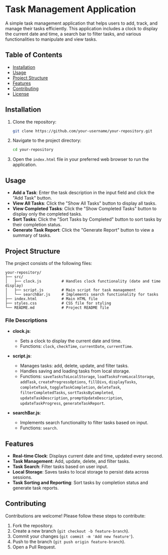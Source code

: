 
# Task Management Application

A simple task management application that helps users to add, track, and manage their tasks efficiently. This application includes a clock to display the current date and time, a search bar to filter tasks, and various functionalities to manipulate and view tasks.

## Table of Contents

- [Installation](#installation)
- [Usage](#usage)
- [Project Structure](#project-structure)
- [Features](#features)
- [Contributing](#contributing)
- [License](#license)

## Installation

1. Clone the repository:
   ```sh
   git clone https://github.com/your-username/your-repository.git
   ```

2. Navigate to the project directory:
   ```sh
   cd your-repository
   ```

3. Open the `index.html` file in your preferred web browser to run the application.

## Usage

- **Add a Task**: Enter the task description in the input field and click the "Add Task" button.
- **View All Tasks**: Click the "Show All Tasks" button to display all tasks.
- **View Completed Tasks**: Click the "Show Completed Tasks" button to display only the completed tasks.
- **Sort Tasks**: Click the "Sort Tasks by Completed" button to sort tasks by their completion status.
- **Generate Task Report**: Click the "Generate Report" button to view a summary of tasks.

## Project Structure

The project consists of the following files:

```
your-repository/
├── src/
│   ├── clock.js         # Handles clock functionality (date and time display)
│   ├── script.js        # Main script for task management
│   └── searchBar.js     # Implements search functionality for tasks
├── index.html           # Main HTML file
├── styles.css           # CSS file for styling
└── README.md            # Project README file
```

### File Descriptions

- **clock.js**:
  - Sets a clock to display the current date and time.
  - Functions: `clock`, `checkTime`, `currentDate`, `currentTime`.

- **script.js**:
  - Manages tasks: add, delete, update, and filter tasks.
  - Handles saving and loading tasks from local storage.
  - Functions: `saveTasksToLocalStorage`, `loadTasksFromLocalStorage`, `addTask`, `createProgressOptions`, `fillDivs`, `displayTasks`, `completeTask`, `toggleTaskCompletion`, `deleteTask`, `filterCompletedTasks`, `sortTasksByCompleted`, `updateTaskDescription`, `promptUpdateDescription`, `updateTaskProgress`, `generateTaskReport`.

- **searchBar.js**:
  - Implements search functionality to filter tasks based on input.
  - Functions: `search`.

## Features

- **Real-time Clock**: Displays current date and time, updated every second.
- **Task Management**: Add, update, delete, and filter tasks.
- **Task Search**: Filter tasks based on user input.
- **Local Storage**: Saves tasks to local storage to persist data across sessions.
- **Task Sorting and Reporting**: Sort tasks by completion status and generate task reports.

## Contributing

Contributions are welcome! Please follow these steps to contribute:

1. Fork the repository.
2. Create a new branch (`git checkout -b feature-branch`).
3. Commit your changes (`git commit -m 'Add new feature'`).
4. Push to the branch (`git push origin feature-branch`).
5. Open a Pull Request.
